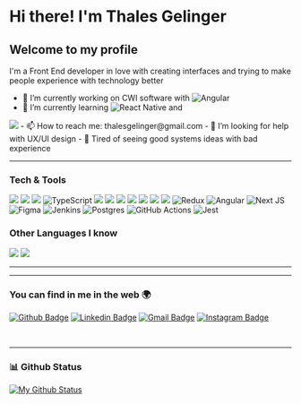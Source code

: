 # Hi there! I'm **Thales Gelinger**
## Welcome to my profile

I'm a Front End developer in love with creating interfaces and trying to make people experience with technology better

- 🔭 I’m currently working on CWI software with <img alt="Angular" src="https://img.shields.io/badge/angular%20-%23DD0031.svg?&style=flat&logo=angular&logoColor=white"/>
- 🌱 I’m currently learning <img alt="React Native" src="https://img.shields.io/badge/react_native%20-%2320232a.svg?&style=flat&logo=react&logoColor=%2361DAFB"/> and 
<img src="https://img.shields.io/badge/-Firebase-FFA611?style=flat&logo=firebase&logoColor=FFFFFF">
- 📫 How to reach me: thalesgelinger@gmail.com
- 🤔 I’m looking for help with UX/UI design
- 👊 Tired of seeing good systems ideas with bad experience

---


### Tech & Tools

<img src = "https://img.shields.io/badge/-HTML5-E34F26?style=flat&logo=html5&logoColor=white"> <img src = "https://img.shields.io/badge/-CSS3-1572B6?style=flat&logo=css3&logoColor=white">
<img src="https://img.shields.io/badge/-JavaScript-eed718?style=flat&logo=javascript&logoColor=ffffff">
<img alt="TypeScript" src="https://img.shields.io/badge/typescript%20-%23007ACC.svg?&style=flat&logo=typescript&logoColor=white"/>
<img src="https://img.shields.io/badge/-Sass-cc6699?style=flat&logo=sass&logoColor=ffffff">
<img src="https://img.shields.io/badge/-React-000000?style=flat&logo=react&logoColor=00c8ff">
<img src="https://img.shields.io/badge/-Express.js-787878?style=flat">
<img src="https://img.shields.io/badge/-Node.js-3C873A?style=flat&logo=Node.js&logoColor=white">
<img src="http://img.shields.io/badge/-Git-F1502F?style=flat&logo=git&logoColor=FFFFFF">
<img src="http://img.shields.io/badge/-VS%20Code-007ACC?style=flat&logo=visual%20studio%20code&logoColor=white">
<img src="http://img.shields.io/badge/-Heroku-430098?style=flat&logo=heroku&logoColor=white">
<img alt="Redux" src="https://img.shields.io/badge/redux%20-%23593d88.svg?&style=flat&logo=redux&logoColor=white"/>
<img alt="Angular" src="https://img.shields.io/badge/angular%20-%23DD0031.svg?&style=flat&logo=angular&logoColor=white"/>
<img alt="Next JS" src="https://img.shields.io/badge/next%20js%20-%23000000.svg?&style=flat&logo=next.js&logoColor=white"/>
<img alt="Figma" src="https://img.shields.io/badge/figma%20-%23F24E1E.svg?&style=flat&logo=figma&logoColor=white"/>
<img alt="Jenkins" src="https://img.shields.io/badge/jenkins%20-%232C5263.svg?&style=flat&logo=jenkins&logoColor=white"/>
<img alt="Postgres" src ="https://img.shields.io/badge/postgres-%23316192.svg?&style=flat&logo=postgresql&logoColor=white"/>
<img alt="GitHub Actions" src="https://img.shields.io/badge/github%20actions%20-%232671E5.svg?&style=flat&logo=github%20actions&logoColor=white"/>
<img alt="Jest" src="https://img.shields.io/badge/-jest-%23C21325?&style=flat&logo=jest&logoColor=white"/>

### Other Languages I know
<img src="http://img.shields.io/badge/-Java-F89820?style=flat&logo=java&logoColor=white"> <img src="https://img.shields.io/badge/-Python-black?style=flat&logo=python&logoColor=white"> 

---


---


### You can find in me in the web 🌍
[![Github Badge](https://img.shields.io/badge/-Github-000?style=flat-square&logo=Github&logoColor=white&link=https://github.com/lucasgdb)](https://github.com/thalesgelinger)
[![Linkedin Badge](https://img.shields.io/badge/-LinkedIn-blue?style=flat-square&logo=Linkedin&logoColor=white&link=https://www.linkedin.com/in/rebeccamanzi/)](https://www.linkedin.com/in/thalesgelinger/)
[![Gmail Badge](https://img.shields.io/badge/-Gmail-c14438?style=flat-square&logo=Gmail&logoColor=white&link=mailto:rebeccamanzi@gmail.com)](mailto:thalesgelinger@gmail.com)
[![Instagram Badge](https://img.shields.io/badge/-Instagram-C13584?style=flat-square&labelColor=C13584&logo=instagram&logoColor=white&link=https://www.instagram.com/codepwr/)](https://www.instagram.com/thalesgelinger/)

<br/>


---


### 📊 Github Status
[![My Github Status](https://github-readme-stats.vercel.app/api?username=thalesgelinger&count_private=true&show_icons=true&line_height=27)](https://github.com/thalesgelinger)
